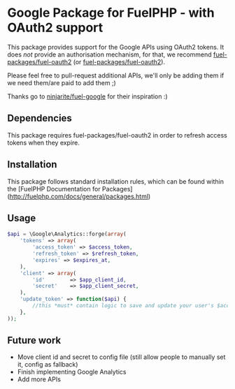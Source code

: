 # Google Package for FuelPHP - with OAuth2 support

This package provides support for the Google APIs using OAuth2 tokens.
It does _not_ provide an authorisation mechanism, for that, we recommend [fuel-packages/fuel-oauth2](http://github.com/fuel-packages/fuel-oauth2) (or [fuel-packages/fuel-oauth2](http://github.com/happyninjas/fuel-ninjauth)).

Please feel free to pull-request additional APIs, we'll only be adding them if we need them/are paid to add them ;)

Thanks go to [ninjarite/fuel-google](http://github.com/ninjarite/fuel-google) for their inspiration :)

## Dependencies

This package requires fuel-packages/fuel-oauth2 in order to refresh access tokens when they expire.

## Installation

This package follows standard installation rules, which can be found within the [FuelPHP Documentation for Packages] (http://fuelphp.com/docs/general/packages.html)

## Usage

```php
$api = \Google\Analytics::forge(array(
	'tokens' => array(
		'access_token' => $access_token,
		'refresh_token' => $refresh_token,
		'expires' => $expires_at,
	),
	'client' => array(
		'id'		=> $app_client_id,
		'secret'	=> $app_client_secret,
	),
	'update_token' => function($api) {
		//this *must* contain logic to save and update your user's $access_token
	},
));
```

## Future work

- Move client id and secret to config file (still allow people to manually set it, config as fallback)
- Finish implementing Google Analytics
- Add more APIs

